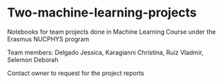 # Two-machine-learning-projects
Notebooks for team projects done in Machine Learning Course under the Erasmus NUCPHYS program

Team members: Delgado Jessica, Karagianni Christina, Ruiz Vladmir, Selemon Deborah

Contact owner to request for the project reports
